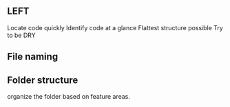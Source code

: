 ## LEFT
Locate code quickly
Identify code at a glance
Flattest structure possible
Try to be DRY


## File naming


## Folder structure
organize the folder based on feature areas.
